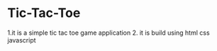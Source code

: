 # Tic-Tac-Toe

1.it is a simple tic tac toe game application 
2. it is build using html css javascript
